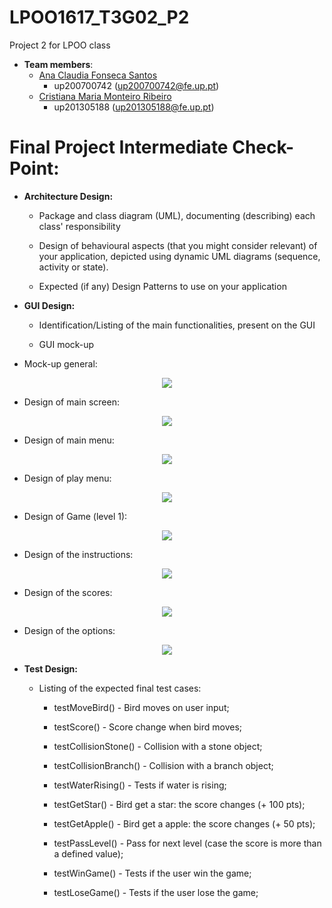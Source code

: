 # LPOO1617_T3G02_P2
Project 2 for LPOO class

* **Team members**:
   * [Ana Claudia Fonseca Santos](https://github.com/anaezes) 
      * up200700742 (up200700742@fe.up.pt)
   * [Cristiana Maria Monteiro Ribeiro](https://github.com/311-311) 
      * up201305188 (up201305188@fe.up.pt)
      
      
# Final Project Intermediate Check-Point:

* **Architecture Design:**
  * Package and class diagram (UML), documenting (describing) each class' responsibility
  
  * Design of behavioural aspects (that you might consider relevant) of your application, depicted using dynamic UML diagrams (sequence, activity or state).
  
  * Expected (if any) Design Patterns to use on your application


* **GUI Design:**
  * Identification/Listing of the main functionalities, present on the GUI
  
  * GUI mock-up
  
 * Mock-up general:
    
<p align="center"> <img src="prj_images/final.png"> </p>

 * Design of main screen:
    
<p align="center"> <img src="prj_images/init.png"> </p>
  
 * Design of main menu:
    
<p align="center"> <img src="prj_images/mainMenu.png"> </p>
 
 * Design of play menu:
 
<p align="center"> <img src="prj_images/gameMenu.png"> </p>
   
 * Design of Game (level 1):
 
<p align="center"> <img src="prj_images/game.png"> </p>
  
  
 * Design of the instructions:
 
<p align="center"> <img src="prj_images/instructions.png"> </p>
  
  
 * Design of the scores:
 
<p align="center"> <img src="prj_images/scores.png"> </p>
  
  
 * Design of the options:
    
 <p align="center"> <img src="prj_images/options.png"> </p>
  

* **Test Design:**

  * Listing of the expected final test cases:
  
      * testMoveBird() - Bird moves on user input;
      
      * testScore() - Score change when bird moves;
      
      * testCollisionStone() - Collision with a stone object;
      
      * testCollisionBranch() - Collision with a branch object;
      
      * testWaterRising() - Tests if water is rising;
      
      * testGetStar() - Bird get a star: the score changes (+ 100 pts);
      
      * testGetApple() - Bird get a apple: the score changes (+ 50 pts);
      
      * testPassLevel() - Pass for next level (case the score is more than a defined value);
      
      * testWinGame() - Tests if the user win the game;
      
      * testLoseGame() - Tests if the user lose the game;
